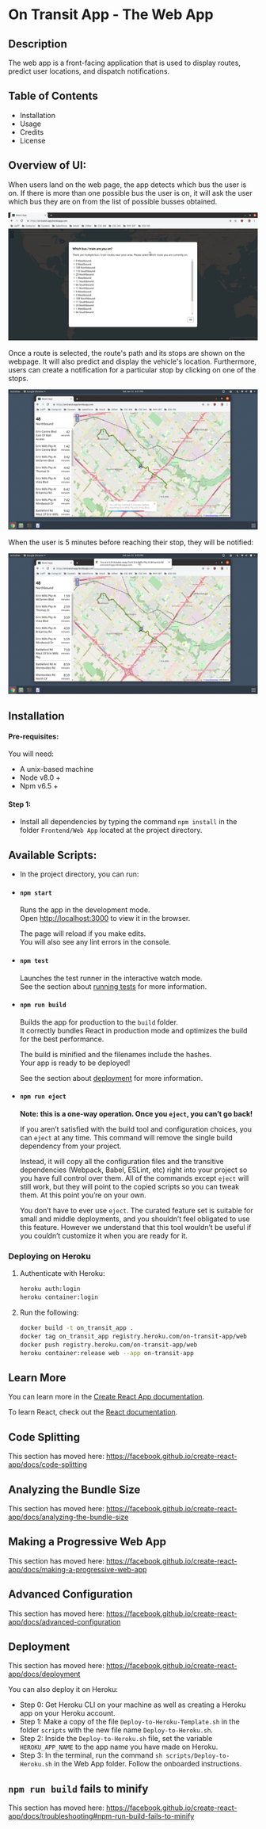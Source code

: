 # On Transit App - The Web App

## Description
The web app is a front-facing application that is used to display routes, predict user locations, and dispatch notifications.

## Table of Contents
- Installation
- Usage
- Credits
- License

## Overview of UI:
When users land on the web page, the app detects which bus the user is on. If there is more than one possible bus the user is on, it will ask the user which bus they are on from the list of possible busses obtained.

<div width="100%">
    <p align="center">
<img src="https://raw.githubusercontent.com/EKarton/On-Transit-App/master/Documentation/images/route-picker.png"/>
    </p>
</div>

Once a route is selected, the route's path and its stops are shown on the webpage. It will also predict and display the vehicle's location. Furthermore, users can create a notification for a particular stop by clicking on one of the stops.

<div width="100%">
    <p align="center">
<img src="https://raw.githubusercontent.com/EKarton/On-Transit-App/master/Documentation/images/webapp-made-notification.png"/>
    </p>
</div>

When the user is 5 minutes before reaching their stop, they will be notified:

<div width="100%">
    <p align="center">
<img src="https://raw.githubusercontent.com/EKarton/On-Transit-App/master/Documentation/images/webapp-dispatch-notification.png"/>
    </p>
</div>

## Installation

#### Pre-requisites:
You will need:
- A unix-based machine
- Node v8.0 +
- Npm v6.5 +

#### Step 1:
- Install all dependencies by typing the command ```npm install``` in the folder ```Frontend/Web App``` located at the project directory.

## Available Scripts:

- In the project directory, you can run:

- #### `npm start`

    Runs the app in the development mode.<br>
    Open [http://localhost:3000](http://localhost:3000) to view it in the browser.

    The page will reload if you make edits.<br>
    You will also see any lint errors in the console.

- #### `npm test`

    Launches the test runner in the interactive watch mode.<br>
    See the section about [running tests](https://facebook.github.io/create-react-app/docs/running-tests) for more information.

- #### `npm run build`

    Builds the app for production to the `build` folder.<br>
    It correctly bundles React in production mode and optimizes the build for the best performance.

    The build is minified and the filenames include the hashes.<br>
    Your app is ready to be deployed!

    See the section about [deployment](https://facebook.github.io/create-react-app/docs/deployment) for more information.

- #### `npm run eject`

    **Note: this is a one-way operation. Once you `eject`, you can’t go back!**

    If you aren’t satisfied with the build tool and configuration choices, you can `eject` at any time. This command will remove the single build dependency from your project.

    Instead, it will copy all the configuration files and the transitive dependencies (Webpack, Babel, ESLint, etc) right into your project so you have full control over them. All of the commands except `eject` will still work, but they will point to the copied scripts so you can tweak them. At this point you’re on your own.

    You don’t have to ever use `eject`. The curated feature set is suitable for small and middle deployments, and you shouldn’t feel obligated to use this feature. However we understand that this tool wouldn’t be useful if you couldn’t customize it when you are ready for it.


### Deploying on Heroku
1. Authenticate with Heroku:
    ```bash
    heroku auth:login
    heroku container:login
    ```

2. Run the following:
    ```bash
    docker build -t on_transit_app .
    docker tag on_transit_app registry.heroku.com/on-transit-app/web
    docker push registry.heroku.com/on-transit-app/web
    heroku container:release web --app on-transit-app
    ```

## Learn More

You can learn more in the [Create React App documentation](https://facebook.github.io/create-react-app/docs/getting-started).

To learn React, check out the [React documentation](https://reactjs.org/).

## Code Splitting

This section has moved here: https://facebook.github.io/create-react-app/docs/code-splitting

## Analyzing the Bundle Size

This section has moved here: https://facebook.github.io/create-react-app/docs/analyzing-the-bundle-size

## Making a Progressive Web App

This section has moved here: https://facebook.github.io/create-react-app/docs/making-a-progressive-web-app

## Advanced Configuration

This section has moved here: https://facebook.github.io/create-react-app/docs/advanced-configuration

## Deployment

This section has moved here: https://facebook.github.io/create-react-app/docs/deployment

You can also deploy it on Heroku:
- Step 0: Get Heroku CLI on your machine as well as creating a Heroku app on your Heroku account.
- Step 1: Make a copy of the file ```Deploy-to-Heroku-Template.sh``` in the folder ```scripts``` with the new file name ```Deploy-to-Heroku.sh```.
- Step 2: Inside the ```Deploy-to-Heroku.sh``` file, set the variable ```HEROKU_APP_NAME``` to the app name you have made on Heroku.
- Step 3: In the terminal, run the command ```sh scripts/Deploy-to-Heroku.sh``` in the Web App folder. Follow the onboarded instructions.

## `npm run build` fails to minify

This section has moved here: https://facebook.github.io/create-react-app/docs/troubleshooting#npm-run-build-fails-to-minify
